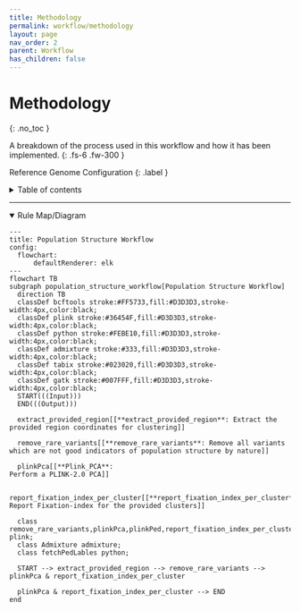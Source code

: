 ```yaml
---
title: Methodology
permalink: workflow/methodology
layout: page
nav_order: 2
parent: Workflow
has_children: false
---
```


# Methodology
{: .no_toc }

A breakdown of the process used in this workflow and how it has been implemented.
{: .fs-6 .fw-300 }

Reference Genome Configuration
{: .label }



<details markdown="block">
  <summary>
    Table of contents
  </summary>
  {: .text-delta }
1. TOC
{:toc}
</details>

---

<details open markdown="block">
  <summary>Rule Map/Diagram</summary>


  ```mermaid
---
title: Population Structure Workflow
config:
    flowchart:
        defaultRenderer: elk
---
flowchart TB
  subgraph population_structure_workflow[Population Structure Workflow]
    direction TB
    classDef bcftools stroke:#FF5733,fill:#D3D3D3,stroke-width:4px,color:black;
    classDef plink stroke:#36454F,fill:#D3D3D3,stroke-width:4px,color:black;
    classDef python stroke:#FEBE10,fill:#D3D3D3,stroke-width:4px,color:black;
    classDef admixture stroke:#333,fill:#D3D3D3,stroke-width:4px,color:black;
    classDef tabix stroke:#023020,fill:#D3D3D3,stroke-width:4px,color:black;
    classDef gatk stroke:#007FFF,fill:#D3D3D3,stroke-width:4px,color:black;
    START(((Input)))
    END(((Output)))

    extract_provided_region[[**extract_provided_region**: Extract the provided region coordinates for clustering]]

    remove_rare_variants[[**remove_rare_variants**: Remove all variants which are not good indicators of population structure by nature]]

    plinkPca[[**Plink_PCA**:
  Perform a PLINK-2.0 PCA]]
    
    report_fixation_index_per_cluster[[**report_fixation_index_per_cluster**: Report Fixation-index for the provided clusters]]

    class remove_rare_variants,plinkPca,plinkPed,report_fixation_index_per_cluster,extract_provided_region plink;
    class Admixture admixture;
    class fetchPedLables python;

    START --> extract_provided_region --> remove_rare_variants --> plinkPca & report_fixation_index_per_cluster

    plinkPca & report_fixation_index_per_cluster --> END
  end
  ```


</details>
